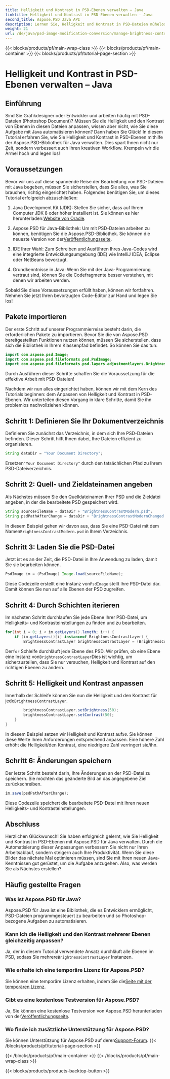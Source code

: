```yaml
---
title: Helligkeit und Kontrast in PSD-Ebenen verwalten – Java
linktitle: Helligkeit und Kontrast in PSD-Ebenen verwalten – Java
second_title: Aspose.PSD Java API
description: Lernen Sie, Helligkeit und Kontrast in PSD-Dateien mühelos mit Aspose.PSD für Java anzupassen. Ideal für Entwickler und Grafikdesigner.
weight: 21
url: /de/java/psd-image-modification-conversion/manage-brightness-contrast-psd-layers/
---
```


{{< blocks/products/pf/main-wrap-class >}}
{{< blocks/products/pf/main-container >}}
{{< blocks/products/pf/tutorial-page-section >}}

# Helligkeit und Kontrast in PSD-Ebenen verwalten – Java

## Einführung

Sind Sie Grafikdesigner oder Entwickler und arbeiten häufig mit PSD-Dateien (Photoshop Document)? Müssen Sie die Helligkeit und den Kontrast von Ebenen in diesen Dateien anpassen, wissen aber nicht, wie Sie diese Aufgabe mit Java automatisieren können? Dann haben Sie Glück! In diesem Tutorial erfahren Sie, wie Sie Helligkeit und Kontrast in PSD-Ebenen mithilfe der Aspose.PSD-Bibliothek für Java verwalten. Dies spart Ihnen nicht nur Zeit, sondern verbessert auch Ihren kreativen Workflow. Krempeln wir die Ärmel hoch und legen los!

## Voraussetzungen

Bevor wir uns auf diese spannende Reise der Bearbeitung von PSD-Dateien mit Java begeben, müssen Sie sicherstellen, dass Sie alles, was Sie brauchen, richtig eingerichtet haben. Folgendes benötigen Sie, um dieses Tutorial erfolgreich abzuschließen:

1.  Java Development Kit (JDK): Stellen Sie sicher, dass auf Ihrem Computer JDK 8 oder höher installiert ist. Sie können es hier herunterladen:[Website von Oracle](https://www.oracle.com/java/technologies/javase-jdk8-downloads.html).

2. Aspose.PSD für Java-Bibliothek: Um mit PSD-Dateien arbeiten zu können, benötigen Sie die Aspose.PSD-Bibliothek. Sie können die neueste Version von der[Veröffentlichungsseite](https://releases.aspose.com/psd/java/).

3. IDE Ihrer Wahl: Zum Schreiben und Ausführen Ihres Java-Codes wird eine integrierte Entwicklungsumgebung (IDE) wie IntelliJ IDEA, Eclipse oder NetBeans bevorzugt.

4. Grundkenntnisse in Java: Wenn Sie mit der Java-Programmierung vertraut sind, können Sie die Codefragmente besser verstehen, mit denen wir arbeiten werden.

Sobald Sie diese Voraussetzungen erfüllt haben, können wir fortfahren. Nehmen Sie jetzt Ihren bevorzugten Code-Editor zur Hand und legen Sie los!

## Pakete importieren

Der erste Schritt auf unserer Programmierreise besteht darin, die erforderlichen Pakete zu importieren. Bevor Sie die von Aspose.PSD bereitgestellten Funktionen nutzen können, müssen Sie sicherstellen, dass sich die Bibliothek in Ihrem Klassenpfad befindet. So können Sie das tun:

```java
import com.aspose.psd.Image;
import com.aspose.psd.fileformats.psd.PsdImage;
import com.aspose.psd.fileformats.psd.layers.adjustmentlayers.BrightnessContrastLayer;
```

Durch Ausführen dieser Schritte schaffen Sie die Voraussetzung für die effektive Arbeit mit PSD-Dateien!

Nachdem wir nun alles eingerichtet haben, können wir mit dem Kern des Tutorials beginnen: dem Anpassen von Helligkeit und Kontrast in PSD-Ebenen. Wir unterteilen diesen Vorgang in klare Schritte, damit Sie ihn problemlos nachvollziehen können.

## Schritt 1: Definieren Sie Ihr Dokumentverzeichnis

Definieren Sie zunächst das Verzeichnis, in dem sich Ihre PSD-Dateien befinden. Dieser Schritt hilft Ihnen dabei, Ihre Dateien effizient zu organisieren.

```java
String dataDir = "Your Document Directory";
```

 Ersetzen`"Your Document Directory"` durch den tatsächlichen Pfad zu Ihrem PSD-Dateiverzeichnis.

## Schritt 2: Quell- und Zieldateinamen angeben

Als Nächstes müssen Sie den Quelldateinamen Ihrer PSD und die Zieldatei angeben, in der die bearbeitete PSD gespeichert wird.

```java
String sourceFileName = dataDir + "BrightnessContrastModern.psd";
String psdPathAfterChange = dataDir + "BrightnessContrastModernChanged.psd";
```

 In diesem Beispiel gehen wir davon aus, dass Sie eine PSD-Datei mit dem Namen`BrightnessContrastModern.psd` in Ihrem Verzeichnis.

## Schritt 3: Laden Sie die PSD-Datei

Jetzt ist es an der Zeit, die PSD-Datei in Ihre Anwendung zu laden, damit Sie sie bearbeiten können.

```java
PsdImage im = (PsdImage) Image.load(sourceFileName);
```

 Diese Codezeile erstellt eine Instanz von`PsdImage` stellt Ihre PSD-Datei dar. Damit können Sie nun auf alle Ebenen der PSD zugreifen.

## Schritt 4: Durch Schichten iterieren

Im nächsten Schritt durchlaufen Sie jede Ebene Ihrer PSD-Datei, um Helligkeits- und Kontrasteinstellungen zu finden und zu bearbeiten.

```java
for(int i = 0; i < im.getLayers().length; i++) {
    if (im.getLayers()[i] instanceof BrightnessContrastLayer) {
        BrightnessContrastLayer brightnessContrastLayer = (BrightnessContrastLayer)im.getLayers()[i];
```

 Der`for` Schleife durchläuft jede Ebene des PSD. Wir prüfen, ob eine Ebene eine Instanz von`BrightnessContrastLayer`Dies ist wichtig, um sicherzustellen, dass Sie nur versuchen, Helligkeit und Kontrast auf den richtigen Ebenen zu ändern.

## Schritt 5: Helligkeit und Kontrast anpassen

 Innerhalb der Schleife können Sie nun die Helligkeit und den Kontrast für jede`BrightnessContrastLayer`. 

```java
        brightnessContrastLayer.setBrightness(50);
        brightnessContrastLayer.setContrast(50);
    }
}
```

 In diesem Beispiel setzen wir Helligkeit und Kontrast auf`50`. Sie können diese Werte Ihren Anforderungen entsprechend anpassen. Eine höhere Zahl erhöht die Helligkeit/den Kontrast, eine niedrigere Zahl verringert sie/ihn.

## Schritt 6: Änderungen speichern

Der letzte Schritt besteht darin, Ihre Änderungen an der PSD-Datei zu speichern. Sie möchten das geänderte Bild an das angegebene Ziel zurückschreiben.

```java
im.save(psdPathAfterChange);
```

Diese Codezeile speichert die bearbeitete PSD-Datei mit Ihren neuen Helligkeits- und Kontrasteinstellungen.

## Abschluss

Herzlichen Glückwunsch! Sie haben erfolgreich gelernt, wie Sie Helligkeit und Kontrast in PSD-Ebenen mit Aspose.PSD für Java verwalten. Durch die Automatisierung dieser Anpassungen verbessern Sie nicht nur Ihren Arbeitsablauf, sondern steigern auch Ihre Produktivität. Wenn Sie diese Bilder das nächste Mal optimieren müssen, sind Sie mit Ihren neuen Java-Kenntnissen gut gerüstet, um die Aufgabe anzugehen. Also, was werden Sie als Nächstes erstellen?

## Häufig gestellte Fragen

### Was ist Aspose.PSD für Java?
Aspose.PSD für Java ist eine Bibliothek, die es Entwicklern ermöglicht, PSD-Dateien programmgesteuert zu bearbeiten und so Photoshop-bezogene Aufgaben zu automatisieren.

### Kann ich die Helligkeit und den Kontrast mehrerer Ebenen gleichzeitig anpassen?
 Ja, der in diesem Tutorial verwendete Ansatz durchläuft alle Ebenen im PSD, sodass Sie mehrere`BrightnessContrastLayer` Instanzen.

### Wie erhalte ich eine temporäre Lizenz für Aspose.PSD?
 Sie können eine temporäre Lizenz erhalten, indem Sie die[Seite mit der temporären Lizenz](https://purchase.aspose.com/temporary-license/).

### Gibt es eine kostenlose Testversion für Aspose.PSD?
 Ja, Sie können eine kostenlose Testversion von Aspose.PSD herunterladen von der[Veröffentlichungsseite](https://releases.aspose.com/).

### Wo finde ich zusätzliche Unterstützung für Aspose.PSD?
 Sie können Unterstützung für Aspose.PSD auf deren[Support-Forum](https://forum.aspose.com/c/psd/34).
{{< /blocks/products/pf/tutorial-page-section >}}

{{< /blocks/products/pf/main-container >}}
{{< /blocks/products/pf/main-wrap-class >}}

{{< blocks/products/products-backtop-button >}}
